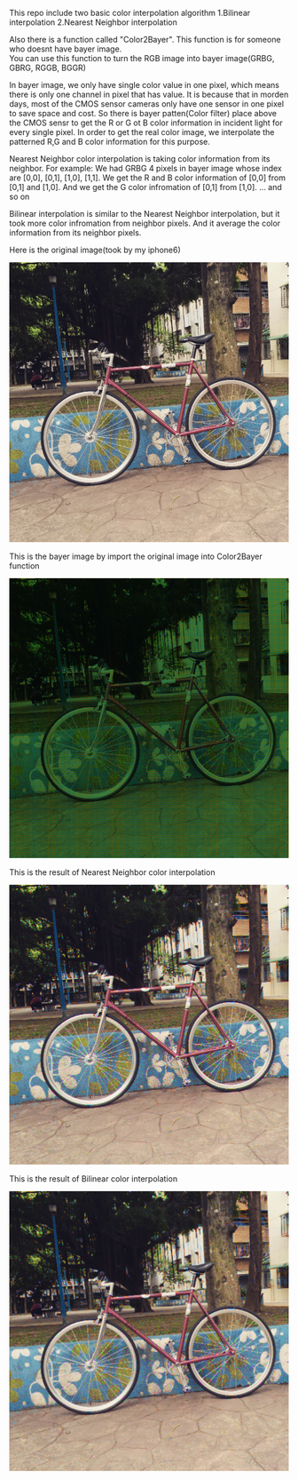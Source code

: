 This repo include two basic color interpolation algorithm
1.Bilinear interpolation
2.Nearest Neighbor interpolation

Also there is a function called "Color2Bayer". This function is for someone who doesnt have bayer image. \
You can use this function to turn the RGB image into bayer image(GRBG, GBRG, RGGB, BGGR)

In bayer image, we only have single color value in one pixel, which means there is only one channel in pixel that has value.
It is because that in morden days, most of the CMOS sensor cameras only have one sensor in one pixel to save space and cost.
So there is bayer patten(Color filter) place above the CMOS sensr to get the R or G ot B color information in incident light for every single pixel.
In order to get the real color image, we interpolate the patterned R,G and B color information for this purpose.

Nearest Neighbor color interpolation is taking color information from its neighbor. For example:
We had GRBG 4 pixels in bayer image whose index are [0,0], [0,1], [1,0], [1,1].
We get the R and B color information of [0,0] from [0,1] and [1,0].
And we get the G color infromation of [0,1] from [1,0].
... and so on


Bilinear interpolation is similar to the Nearest Neighbor interpolation, but it took more color infromation from neighbor pixels.
And it average the color information from its neighbor pixels.


Here is the original image(took by my iphone6)

![alt text](https://raw.githubusercontent.com/Gambler1993/Basic_Color_Interpolation/master/imgs/original_img.bmp)

This is the bayer image by import the original image into Color2Bayer function

![alt text](https://raw.githubusercontent.com/Gambler1993/Basic_Color_Interpolation/master/imgs/bayer_pattern_img.bmp)

This is the result of Nearest Neighbor color interpolation

![alt text](https://raw.githubusercontent.com/Gambler1993/Basic_Color_Interpolation/master/imgs/NearestNeighbor_dst.bmp)

This is the result of Bilinear color interpolation

![alt text](https://raw.githubusercontent.com/Gambler1993/Basic_Color_Interpolation/master/imgs/Bilnear_dst.bmp)